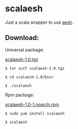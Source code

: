 scalaesh
========

Just a scala wrapper to use [aesh](https://github.com/aeshell/aesh).

Download:
--------

Universal package:

[scalaesh-1.0.tgz](https://github.com/EsmerilProgramming/scalaesh/releases/download/1.0/scalaesh-1.0.tgz)

```shell
$ tar xvzf scalaesh-1.0.tgz
```

```shell
$ cd scalaesh-1.0/bin/
```

```shell
$ ./scalaesh
```

Rpm package:

[scalaesh-1.0-1.noarch.rpm](https://github.com/EsmerilProgramming/scalaesh/releases/download/1.0/scalaesh-1.0-1.noarch.rpm)


```shell
$ sudo yum install scalaesh
```

```shell
$ scalaesh
```
